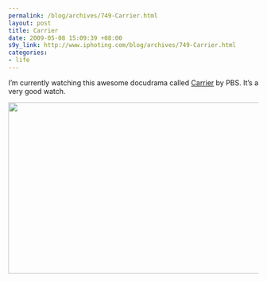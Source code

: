 ```yaml
--- 
permalink: /blog/archives/749-Carrier.html
layout: post
title: Carrier
date: 2009-05-08 15:09:39 +08:00
s9y_link: http://www.iphoting.com/blog/archives/749-Carrier.html
categories: 
- life
---
```

<p class="break"><p>I&#8217;m currently watching this awesome docudrama called <a onclick="_gaq.push(['_trackPageview', '/extlink/www.pbs.org/weta/carrier/']);"  href="http://www.pbs.org/weta/carrier/">Carrier</a> by PBS. It&#8217;s a very good watch.</p><p class="break"><a onclick="_gaq.push(['_trackPageview', '/extlink/www.pbs.org/weta/carrier/']);"  href="http://www.pbs.org/weta/carrier/"><!-- s9ymdb:92 --><img class="serendipity_image_center" width="593" height="344" src="http://static-s3.iphoting.com/blog/uploads/CarrierPBS.jpg" alt="" /></a></p></p>
